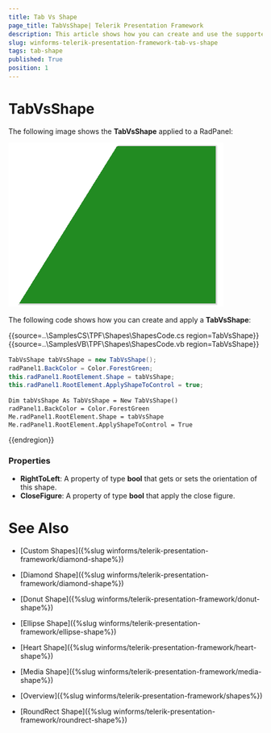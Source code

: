 ```yaml
---
title: Tab Vs Shape
page_title: TabVsShape| Telerik Presentation Framework
description: This article shows how you can create and use the supported shapes.
slug: winforms-telerik-presentation-framework-tab-vs-shape
tags: tab-shape
published: True
position: 1
---
```


# TabVsShape

The following image shows the __TabVsShape__ applied to a RadPanel:

![tab-vs-shape001](images/tab-vs-shape001.png)

The following code shows how you can create and apply a __TabVsShape__:


{{source=..\SamplesCS\TPF\Shapes\ShapesCode.cs region=TabVsShape}}  
{{source=..\SamplesVB\TPF\Shapes\ShapesCode.vb region=TabVsShape}}
````C#
TabVsShape tabVsShape = new TabVsShape();
radPanel1.BackColor = Color.ForestGreen;
this.radPanel1.RootElement.Shape = tabVsShape;
this.radPanel1.RootElement.ApplyShapeToControl = true;

````
````VB.NET
Dim tabVsShape As TabVsShape = New TabVsShape()
radPanel1.BackColor = Color.ForestGreen
Me.radPanel1.RootElement.Shape = tabVsShape
Me.radPanel1.RootElement.ApplyShapeToControl = True

````  
 
{{endregion}} 

### Properties

* __RightToLeft__: A property of type __bool__ that gets or sets the orientation of this shape.
* __CloseFigure__: A property of type __bool__ that apply the close figure.


# See Also
* [Custom Shapes]({%slug winforms/telerik-presentation-framework/diamond-shape%})

* [Diamond Shape]({%slug winforms/telerik-presentation-framework/diamond-shape%})

* [Donut Shape]({%slug winforms/telerik-presentation-framework/donut-shape%})

* [Ellipse Shape]({%slug winforms/telerik-presentation-framework/ellipse-shape%})

* [Heart Shape]({%slug winforms/telerik-presentation-framework/heart-shape%})

* [Media Shape]({%slug winforms/telerik-presentation-framework/media-shape%})

* [Overview]({%slug winforms/telerik-presentation-framework/shapes%})

* [RoundRect Shape]({%slug winforms/telerik-presentation-framework/roundrect-shape%})

